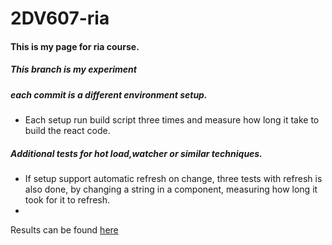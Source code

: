 # 2DV607-ria

#### This is my page for ria course.

##### This branch is my experiment

##### each commit is a different environment setup.
* Each setup run build script three times and measure how long it take to build the react code.

##### Additional tests for hot load,watcher or similar techniques.
* If setup support automatic refresh on change, three tests with refresh is also done, by changing a string in a component, measuring how long it took for it to refresh.
* 

Results can be found [here](https://docs.google.com/spreadsheets/d/1WxUgUX78jDyusxphZhkO5X21UW-TLies9rh1b0jpbnM/edit?usp=sharing)
